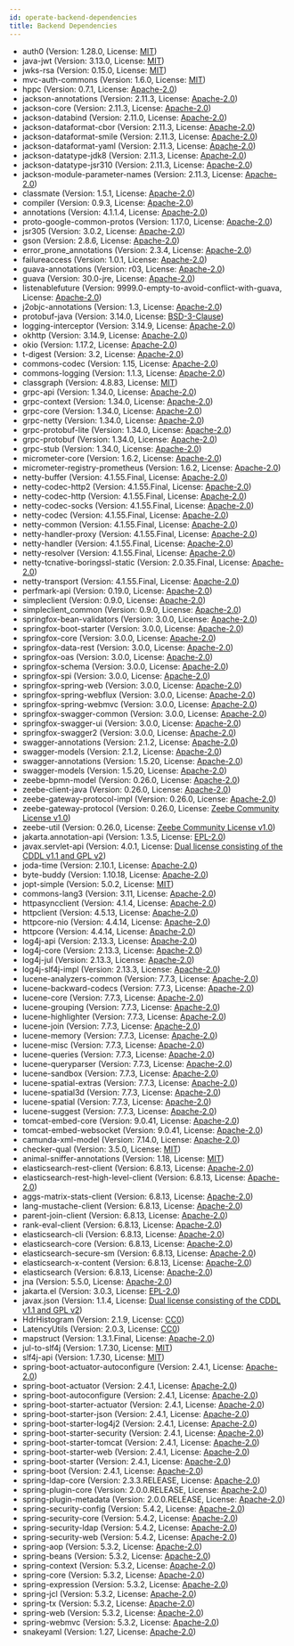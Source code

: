 ```yaml
---
id: operate-backend-dependencies
title: Backend Dependencies
---
```


* auth0 (Version: 1.28.0, License: [MIT](https://opensource.org/licenses/MIT))
* java-jwt (Version: 3.13.0, License: [MIT](https://opensource.org/licenses/MIT))
* jwks-rsa (Version: 0.15.0, License: [MIT](https://opensource.org/licenses/MIT))
* mvc-auth-commons (Version: 1.6.0, License: [MIT](https://opensource.org/licenses/MIT))
* hppc (Version: 0.7.1, License: [Apache-2.0](https://opensource.org/licenses/Apache-2.0))
* jackson-annotations (Version: 2.11.3, License: [Apache-2.0](https://opensource.org/licenses/Apache-2.0))
* jackson-core (Version: 2.11.3, License: [Apache-2.0](https://opensource.org/licenses/Apache-2.0))
* jackson-databind (Version: 2.11.0, License: [Apache-2.0](https://opensource.org/licenses/Apache-2.0))
* jackson-dataformat-cbor (Version: 2.11.3, License: [Apache-2.0](https://opensource.org/licenses/Apache-2.0))
* jackson-dataformat-smile (Version: 2.11.3, License: [Apache-2.0](https://opensource.org/licenses/Apache-2.0))
* jackson-dataformat-yaml (Version: 2.11.3, License: [Apache-2.0](https://opensource.org/licenses/Apache-2.0))
* jackson-datatype-jdk8 (Version: 2.11.3, License: [Apache-2.0](https://opensource.org/licenses/Apache-2.0))
* jackson-datatype-jsr310 (Version: 2.11.3, License: [Apache-2.0](https://opensource.org/licenses/Apache-2.0))
* jackson-module-parameter-names (Version: 2.11.3, License: [Apache-2.0](https://opensource.org/licenses/Apache-2.0))
* classmate (Version: 1.5.1, License: [Apache-2.0](https://opensource.org/licenses/Apache-2.0))
* compiler (Version: 0.9.3, License: [Apache-2.0](https://opensource.org/licenses/Apache-2.0))
* annotations (Version: 4.1.1.4, License: [Apache-2.0](https://opensource.org/licenses/Apache-2.0))
* proto-google-common-protos (Version: 1.17.0, License: [Apache-2.0](https://opensource.org/licenses/Apache-2.0))
* jsr305 (Version: 3.0.2, License: [Apache-2.0](https://opensource.org/licenses/Apache-2.0))
* gson (Version: 2.8.6, License: [Apache-2.0](https://opensource.org/licenses/Apache-2.0))
* error_prone_annotations (Version: 2.3.4, License: [Apache-2.0](https://opensource.org/licenses/Apache-2.0))
* failureaccess (Version: 1.0.1, License: [Apache-2.0](https://opensource.org/licenses/Apache-2.0))
* guava-annotations (Version: r03, License: [Apache-2.0](https://opensource.org/licenses/Apache-2.0))
* guava (Version: 30.0-jre, License: [Apache-2.0](https://opensource.org/licenses/Apache-2.0))
* listenablefuture (Version: 9999.0-empty-to-avoid-conflict-with-guava, License: [Apache-2.0](https://opensource.org/licenses/Apache-2.0))
* j2objc-annotations (Version: 1.3, License: [Apache-2.0](https://opensource.org/licenses/Apache-2.0))
* protobuf-java (Version: 3.14.0, License: [BSD-3-Clause](https://opensource.org/licenses/BSD-3-Clause))
* logging-interceptor (Version: 3.14.9, License: [Apache-2.0](https://opensource.org/licenses/Apache-2.0))
* okhttp (Version: 3.14.9, License: [Apache-2.0](https://opensource.org/licenses/Apache-2.0))
* okio (Version: 1.17.2, License: [Apache-2.0](https://opensource.org/licenses/Apache-2.0))
* t-digest (Version: 3.2, License: [Apache-2.0](https://opensource.org/licenses/Apache-2.0))
* commons-codec (Version: 1.15, License: [Apache-2.0](https://opensource.org/licenses/Apache-2.0))
* commons-logging (Version: 1.1.3, License: [Apache-2.0](https://opensource.org/licenses/Apache-2.0))
* classgraph (Version: 4.8.83, License: [MIT](https://opensource.org/licenses/MIT))
* grpc-api (Version: 1.34.0, License: [Apache-2.0](https://opensource.org/licenses/Apache-2.0))
* grpc-context (Version: 1.34.0, License: [Apache-2.0](https://opensource.org/licenses/Apache-2.0))
* grpc-core (Version: 1.34.0, License: [Apache-2.0](https://opensource.org/licenses/Apache-2.0))
* grpc-netty (Version: 1.34.0, License: [Apache-2.0](https://opensource.org/licenses/Apache-2.0))
* grpc-protobuf-lite (Version: 1.34.0, License: [Apache-2.0](https://opensource.org/licenses/Apache-2.0))
* grpc-protobuf (Version: 1.34.0, License: [Apache-2.0](https://opensource.org/licenses/Apache-2.0))
* grpc-stub (Version: 1.34.0, License: [Apache-2.0](https://opensource.org/licenses/Apache-2.0))
* micrometer-core (Version: 1.6.2, License: [Apache-2.0](https://opensource.org/licenses/Apache-2.0))
* micrometer-registry-prometheus (Version: 1.6.2, License: [Apache-2.0](https://opensource.org/licenses/Apache-2.0))
* netty-buffer (Version: 4.1.55.Final, License: [Apache-2.0](https://opensource.org/licenses/Apache-2.0))
* netty-codec-http2 (Version: 4.1.55.Final, License: [Apache-2.0](https://opensource.org/licenses/Apache-2.0))
* netty-codec-http (Version: 4.1.55.Final, License: [Apache-2.0](https://opensource.org/licenses/Apache-2.0))
* netty-codec-socks (Version: 4.1.55.Final, License: [Apache-2.0](https://opensource.org/licenses/Apache-2.0))
* netty-codec (Version: 4.1.55.Final, License: [Apache-2.0](https://opensource.org/licenses/Apache-2.0))
* netty-common (Version: 4.1.55.Final, License: [Apache-2.0](https://opensource.org/licenses/Apache-2.0))
* netty-handler-proxy (Version: 4.1.55.Final, License: [Apache-2.0](https://opensource.org/licenses/Apache-2.0))
* netty-handler (Version: 4.1.55.Final, License: [Apache-2.0](https://opensource.org/licenses/Apache-2.0))
* netty-resolver (Version: 4.1.55.Final, License: [Apache-2.0](https://opensource.org/licenses/Apache-2.0))
* netty-tcnative-boringssl-static (Version: 2.0.35.Final, License: [Apache-2.0](https://opensource.org/licenses/Apache-2.0))
* netty-transport (Version: 4.1.55.Final, License: [Apache-2.0](https://opensource.org/licenses/Apache-2.0))
* perfmark-api (Version: 0.19.0, License: [Apache-2.0](https://opensource.org/licenses/Apache-2.0))
* simpleclient (Version: 0.9.0, License: [Apache-2.0](https://opensource.org/licenses/Apache-2.0))
* simpleclient_common (Version: 0.9.0, License: [Apache-2.0](https://opensource.org/licenses/Apache-2.0))
* springfox-bean-validators (Version: 3.0.0, License: [Apache-2.0](https://opensource.org/licenses/Apache-2.0))
* springfox-boot-starter (Version: 3.0.0, License: [Apache-2.0](https://opensource.org/licenses/Apache-2.0))
* springfox-core (Version: 3.0.0, License: [Apache-2.0](https://opensource.org/licenses/Apache-2.0))
* springfox-data-rest (Version: 3.0.0, License: [Apache-2.0](https://opensource.org/licenses/Apache-2.0))
* springfox-oas (Version: 3.0.0, License: [Apache-2.0](https://opensource.org/licenses/Apache-2.0))
* springfox-schema (Version: 3.0.0, License: [Apache-2.0](https://opensource.org/licenses/Apache-2.0))
* springfox-spi (Version: 3.0.0, License: [Apache-2.0](https://opensource.org/licenses/Apache-2.0))
* springfox-spring-web (Version: 3.0.0, License: [Apache-2.0](https://opensource.org/licenses/Apache-2.0))
* springfox-spring-webflux (Version: 3.0.0, License: [Apache-2.0](https://opensource.org/licenses/Apache-2.0))
* springfox-spring-webmvc (Version: 3.0.0, License: [Apache-2.0](https://opensource.org/licenses/Apache-2.0))
* springfox-swagger-common (Version: 3.0.0, License: [Apache-2.0](https://opensource.org/licenses/Apache-2.0))
* springfox-swagger-ui (Version: 3.0.0, License: [Apache-2.0](https://opensource.org/licenses/Apache-2.0))
* springfox-swagger2 (Version: 3.0.0, License: [Apache-2.0](https://opensource.org/licenses/Apache-2.0))
* swagger-annotations (Version: 2.1.2, License: [Apache-2.0](https://opensource.org/licenses/Apache-2.0))
* swagger-models (Version: 2.1.2, License: [Apache-2.0](https://opensource.org/licenses/Apache-2.0))
* swagger-annotations (Version: 1.5.20, License: [Apache-2.0](https://opensource.org/licenses/Apache-2.0))
* swagger-models (Version: 1.5.20, License: [Apache-2.0](https://opensource.org/licenses/Apache-2.0))
* zeebe-bpmn-model (Version: 0.26.0, License: [Apache-2.0](https://opensource.org/licenses/Apache-2.0))
* zeebe-client-java (Version: 0.26.0, License: [Apache-2.0](https://opensource.org/licenses/Apache-2.0))
* zeebe-gateway-protocol-impl (Version: 0.26.0, License: [Apache-2.0](https://opensource.org/licenses/Apache-2.0))
* zeebe-gateway-protocol (Version: 0.26.0, License: [Zeebe Community License v1.0](https://camunda.com/legal/terms/cloud-terms-and-conditions/zeebe-community-license-v1-0/))
* zeebe-util (Version: 0.26.0, License: [Zeebe Community License v1.0](https://camunda.com/legal/terms/cloud-terms-and-conditions/zeebe-community-license-v1-0/))
* jakarta.annotation-api (Version: 1.3.5, License: [EPL-2.0](https://www.eclipse.org/legal/epl-2.0/))
* javax.servlet-api (Version: 4.0.1, License: [Dual license consisting of the CDDL v1.1 and GPL v2](https://oss.oracle.com/licenses/CDDL+GPL-1.1))
* joda-time (Version: 2.10.1, License: [Apache-2.0](https://opensource.org/licenses/Apache-2.0))
* byte-buddy (Version: 1.10.18, License: [Apache-2.0](https://opensource.org/licenses/Apache-2.0))
* jopt-simple (Version: 5.0.2, License: [MIT](https://opensource.org/licenses/MIT))
* commons-lang3 (Version: 3.11, License: [Apache-2.0](https://opensource.org/licenses/Apache-2.0))
* httpasyncclient (Version: 4.1.4, License: [Apache-2.0](https://opensource.org/licenses/Apache-2.0))
* httpclient (Version: 4.5.13, License: [Apache-2.0](https://opensource.org/licenses/Apache-2.0))
* httpcore-nio (Version: 4.4.14, License: [Apache-2.0](https://opensource.org/licenses/Apache-2.0))
* httpcore (Version: 4.4.14, License: [Apache-2.0](https://opensource.org/licenses/Apache-2.0))
* log4j-api (Version: 2.13.3, License: [Apache-2.0](https://opensource.org/licenses/Apache-2.0))
* log4j-core (Version: 2.13.3, License: [Apache-2.0](https://opensource.org/licenses/Apache-2.0))
* log4j-jul (Version: 2.13.3, License: [Apache-2.0](https://opensource.org/licenses/Apache-2.0))
* log4j-slf4j-impl (Version: 2.13.3, License: [Apache-2.0](https://opensource.org/licenses/Apache-2.0))
* lucene-analyzers-common (Version: 7.7.3, License: [Apache-2.0](https://opensource.org/licenses/Apache-2.0))
* lucene-backward-codecs (Version: 7.7.3, License: [Apache-2.0](https://opensource.org/licenses/Apache-2.0))
* lucene-core (Version: 7.7.3, License: [Apache-2.0](https://opensource.org/licenses/Apache-2.0))
* lucene-grouping (Version: 7.7.3, License: [Apache-2.0](https://opensource.org/licenses/Apache-2.0))
* lucene-highlighter (Version: 7.7.3, License: [Apache-2.0](https://opensource.org/licenses/Apache-2.0))
* lucene-join (Version: 7.7.3, License: [Apache-2.0](https://opensource.org/licenses/Apache-2.0))
* lucene-memory (Version: 7.7.3, License: [Apache-2.0](https://opensource.org/licenses/Apache-2.0))
* lucene-misc (Version: 7.7.3, License: [Apache-2.0](https://opensource.org/licenses/Apache-2.0))
* lucene-queries (Version: 7.7.3, License: [Apache-2.0](https://opensource.org/licenses/Apache-2.0))
* lucene-queryparser (Version: 7.7.3, License: [Apache-2.0](https://opensource.org/licenses/Apache-2.0))
* lucene-sandbox (Version: 7.7.3, License: [Apache-2.0](https://opensource.org/licenses/Apache-2.0))
* lucene-spatial-extras (Version: 7.7.3, License: [Apache-2.0](https://opensource.org/licenses/Apache-2.0))
* lucene-spatial3d (Version: 7.7.3, License: [Apache-2.0](https://opensource.org/licenses/Apache-2.0))
* lucene-spatial (Version: 7.7.3, License: [Apache-2.0](https://opensource.org/licenses/Apache-2.0))
* lucene-suggest (Version: 7.7.3, License: [Apache-2.0](https://opensource.org/licenses/Apache-2.0))
* tomcat-embed-core (Version: 9.0.41, License: [Apache-2.0](https://opensource.org/licenses/Apache-2.0))
* tomcat-embed-websocket (Version: 9.0.41, License: [Apache-2.0](https://opensource.org/licenses/Apache-2.0))
* camunda-xml-model (Version: 7.14.0, License: [Apache-2.0](https://opensource.org/licenses/Apache-2.0))
* checker-qual (Version: 3.5.0, License: [MIT](https://opensource.org/licenses/MIT))
* animal-sniffer-annotations (Version: 1.18, License: [MIT](https://opensource.org/licenses/MIT))
* elasticsearch-rest-client (Version: 6.8.13, License: [Apache-2.0](https://opensource.org/licenses/Apache-2.0))
* elasticsearch-rest-high-level-client (Version: 6.8.13, License: [Apache-2.0](https://opensource.org/licenses/Apache-2.0))
* aggs-matrix-stats-client (Version: 6.8.13, License: [Apache-2.0](https://opensource.org/licenses/Apache-2.0))
* lang-mustache-client (Version: 6.8.13, License: [Apache-2.0](https://opensource.org/licenses/Apache-2.0))
* parent-join-client (Version: 6.8.13, License: [Apache-2.0](https://opensource.org/licenses/Apache-2.0))
* rank-eval-client (Version: 6.8.13, License: [Apache-2.0](https://opensource.org/licenses/Apache-2.0))
* elasticsearch-cli (Version: 6.8.13, License: [Apache-2.0](https://opensource.org/licenses/Apache-2.0))
* elasticsearch-core (Version: 6.8.13, License: [Apache-2.0](https://opensource.org/licenses/Apache-2.0))
* elasticsearch-secure-sm (Version: 6.8.13, License: [Apache-2.0](https://opensource.org/licenses/Apache-2.0))
* elasticsearch-x-content (Version: 6.8.13, License: [Apache-2.0](https://opensource.org/licenses/Apache-2.0))
* elasticsearch (Version: 6.8.13, License: [Apache-2.0](https://opensource.org/licenses/Apache-2.0))
* jna (Version: 5.5.0, License: [Apache-2.0](https://opensource.org/licenses/Apache-2.0))
* jakarta.el (Version: 3.0.3, License: [EPL-2.0](https://www.eclipse.org/legal/epl-2.0/))
* javax.json (Version: 1.1.4, License: [Dual license consisting of the CDDL v1.1 and GPL v2](https://oss.oracle.com/licenses/CDDL+GPL-1.1))
* HdrHistogram (Version: 2.1.9, License: [CC0](https://creativecommons.org/publicdomain/zero/1.0/))
* LatencyUtils (Version: 2.0.3, License: [CC0](https://creativecommons.org/publicdomain/zero/1.0/))
* mapstruct (Version: 1.3.1.Final, License: [Apache-2.0](https://opensource.org/licenses/Apache-2.0))
* jul-to-slf4j (Version: 1.7.30, License: [MIT](https://opensource.org/licenses/MIT))
* slf4j-api (Version: 1.7.30, License: [MIT](https://opensource.org/licenses/MIT))
* spring-boot-actuator-autoconfigure (Version: 2.4.1, License: [Apache-2.0](https://opensource.org/licenses/Apache-2.0))
* spring-boot-actuator (Version: 2.4.1, License: [Apache-2.0](https://opensource.org/licenses/Apache-2.0))
* spring-boot-autoconfigure (Version: 2.4.1, License: [Apache-2.0](https://opensource.org/licenses/Apache-2.0))
* spring-boot-starter-actuator (Version: 2.4.1, License: [Apache-2.0](https://opensource.org/licenses/Apache-2.0))
* spring-boot-starter-json (Version: 2.4.1, License: [Apache-2.0](https://opensource.org/licenses/Apache-2.0))
* spring-boot-starter-log4j2 (Version: 2.4.1, License: [Apache-2.0](https://opensource.org/licenses/Apache-2.0))
* spring-boot-starter-security (Version: 2.4.1, License: [Apache-2.0](https://opensource.org/licenses/Apache-2.0))
* spring-boot-starter-tomcat (Version: 2.4.1, License: [Apache-2.0](https://opensource.org/licenses/Apache-2.0))
* spring-boot-starter-web (Version: 2.4.1, License: [Apache-2.0](https://opensource.org/licenses/Apache-2.0))
* spring-boot-starter (Version: 2.4.1, License: [Apache-2.0](https://opensource.org/licenses/Apache-2.0))
* spring-boot (Version: 2.4.1, License: [Apache-2.0](https://opensource.org/licenses/Apache-2.0))
* spring-ldap-core (Version: 2.3.3.RELEASE, License: [Apache-2.0](https://opensource.org/licenses/Apache-2.0))
* spring-plugin-core (Version: 2.0.0.RELEASE, License: [Apache-2.0](https://opensource.org/licenses/Apache-2.0))
* spring-plugin-metadata (Version: 2.0.0.RELEASE, License: [Apache-2.0](https://opensource.org/licenses/Apache-2.0))
* spring-security-config (Version: 5.4.2, License: [Apache-2.0](https://opensource.org/licenses/Apache-2.0))
* spring-security-core (Version: 5.4.2, License: [Apache-2.0](https://opensource.org/licenses/Apache-2.0))
* spring-security-ldap (Version: 5.4.2, License: [Apache-2.0](https://opensource.org/licenses/Apache-2.0))
* spring-security-web (Version: 5.4.2, License: [Apache-2.0](https://opensource.org/licenses/Apache-2.0))
* spring-aop (Version: 5.3.2, License: [Apache-2.0](https://opensource.org/licenses/Apache-2.0))
* spring-beans (Version: 5.3.2, License: [Apache-2.0](https://opensource.org/licenses/Apache-2.0))
* spring-context (Version: 5.3.2, License: [Apache-2.0](https://opensource.org/licenses/Apache-2.0))
* spring-core (Version: 5.3.2, License: [Apache-2.0](https://opensource.org/licenses/Apache-2.0))
* spring-expression (Version: 5.3.2, License: [Apache-2.0](https://opensource.org/licenses/Apache-2.0))
* spring-jcl (Version: 5.3.2, License: [Apache-2.0](https://opensource.org/licenses/Apache-2.0))
* spring-tx (Version: 5.3.2, License: [Apache-2.0](https://opensource.org/licenses/Apache-2.0))
* spring-web (Version: 5.3.2, License: [Apache-2.0](https://opensource.org/licenses/Apache-2.0))
* spring-webmvc (Version: 5.3.2, License: [Apache-2.0](https://opensource.org/licenses/Apache-2.0))
* snakeyaml (Version: 1.27, License: [Apache-2.0](https://opensource.org/licenses/Apache-2.0))
